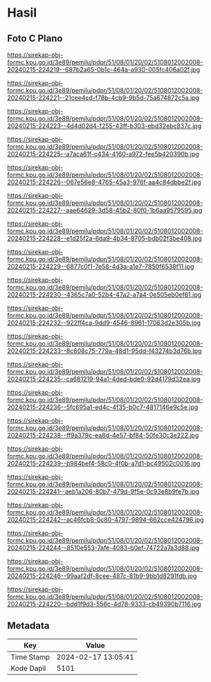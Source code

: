 # Hasil

## Foto C Plano

https://sirekap-obj-formc.kpu.go.id/3e89/pemilu/pdpr/51/08/01/20/02/5108012002008-20240215-224219--687b2a65-0b1c-464a-a930-005fc406a02f.jpg

https://sirekap-obj-formc.kpu.go.id/3e89/pemilu/pdpr/51/08/01/20/02/5108012002008-20240215-224221--21cee4cd-f78b-4cb9-9b5d-75a674872c5a.jpg

https://sirekap-obj-formc.kpu.go.id/3e89/pemilu/pdpr/51/08/01/20/02/5108012002008-20240215-224223--4d4d02d4-f255-43ff-b303-ebd32ebc837c.jpg

https://sirekap-obj-formc.kpu.go.id/3e89/pemilu/pdpr/51/08/01/20/02/5108012002008-20240215-224225--a7aca61f-c434-4160-a972-fee5b420390b.jpg

https://sirekap-obj-formc.kpu.go.id/3e89/pemilu/pdpr/51/08/01/20/02/5108012002008-20240215-224226--067e56e8-4765-45a3-976f-aa4c84dbbe2f.jpg

https://sirekap-obj-formc.kpu.go.id/3e89/pemilu/pdpr/51/08/01/20/02/5108012002008-20240215-224227--aae64629-3d58-45b2-80f0-1b6aa9579595.jpg

https://sirekap-obj-formc.kpu.go.id/3e89/pemilu/pdpr/51/08/01/20/02/5108012002008-20240215-224228--e1d25f2a-6da9-4b34-8705-bdb02f3be408.jpg

https://sirekap-obj-formc.kpu.go.id/3e89/pemilu/pdpr/51/08/01/20/02/5108012002008-20240215-224229--6877c0f1-7e58-4d3a-a1e7-7850f6538f11.jpg

https://sirekap-obj-formc.kpu.go.id/3e89/pemilu/pdpr/51/08/01/20/02/5108012002008-20240215-224230--4365c7a0-52b4-47a2-a7a4-0e505eb0ef61.jpg

https://sirekap-obj-formc.kpu.go.id/3e89/pemilu/pdpr/51/08/01/20/02/5108012002008-20240215-224232--922ff4ca-9dd9-4546-8961-17063d2e305b.jpg

https://sirekap-obj-formc.kpu.go.id/3e89/pemilu/pdpr/51/08/01/20/02/5108012002008-20240215-224233--8c608c75-779a-48d1-95dd-f43274b3d76b.jpg

https://sirekap-obj-formc.kpu.go.id/3e89/pemilu/pdpr/51/08/01/20/02/5108012002008-20240215-224235--ca681219-94a1-4ded-bde0-92d4179d32ea.jpg

https://sirekap-obj-formc.kpu.go.id/3e89/pemilu/pdpr/51/08/01/20/02/5108012002008-20240215-224236--5fc695a1-ed4c-4f35-b0c7-4817146e9c5e.jpg

https://sirekap-obj-formc.kpu.go.id/3e89/pemilu/pdpr/51/08/01/20/02/5108012002008-20240215-224238--ff9a379c-ea8d-4e57-bf84-50fe30c3e222.jpg

https://sirekap-obj-formc.kpu.go.id/3e89/pemilu/pdpr/51/08/01/20/02/5108012002008-20240215-224239--b984bef4-58c0-4f0b-a7d1-bc49502c0016.jpg

https://sirekap-obj-formc.kpu.go.id/3e89/pemilu/pdpr/51/08/01/20/02/5108012002008-20240215-224241--aeb1a206-80b7-479d-9f5e-0c93e8b9fe7b.jpg

https://sirekap-obj-formc.kpu.go.id/3e89/pemilu/pdpr/51/08/01/20/02/5108012002008-20240215-224242--ac46fcb8-0c80-4797-9894-662cce424796.jpg

https://sirekap-obj-formc.kpu.go.id/3e89/pemilu/pdpr/51/08/01/20/02/5108012002008-20240215-224244--8510e553-7afe-4083-b0ef-74722a7a3d88.jpg

https://sirekap-obj-formc.kpu.go.id/3e89/pemilu/pdpr/51/08/01/20/02/5108012002008-20240215-224246--99aaf2df-8cee-487c-81b9-9bb1d8291fdb.jpg

https://sirekap-obj-formc.kpu.go.id/3e89/pemilu/pdpr/51/08/01/20/02/5108012002008-20240215-224220--bdd1f9d3-556c-4d78-9333-cb49390b7116.jpg


## Metadata

| Key        | Value               |
| ---------- | ------------------- |
| Time Stamp | 2024-02-17 13:05:41 |
| Kode Dapil | 5101                |




